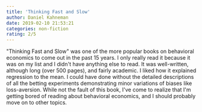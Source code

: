 ```yaml
---
title: 'Thinking Fast and Slow'
author: Daniel Kahneman
date: 2019-02-10 21:53:21
categories: non-fiction
rating: 2/5
---
```


"Thinking Fast and Slow" was one of the more popular books on behavioral economics to come out in the past 15 years. I only really read it because it was on my list and I didn't have anything else to read. It was well-written, although long (over 500 pages), and fairly academic. I liked how it explained regression to the mean. I could have done without the detailed descriptions of all the betting experiments demonstrating minor variations of biases like loss-aversion. While not the fault of this book, I've come to realize that I'm getting bored of reading about behavioral economics, and I should probably move on to other topics.
